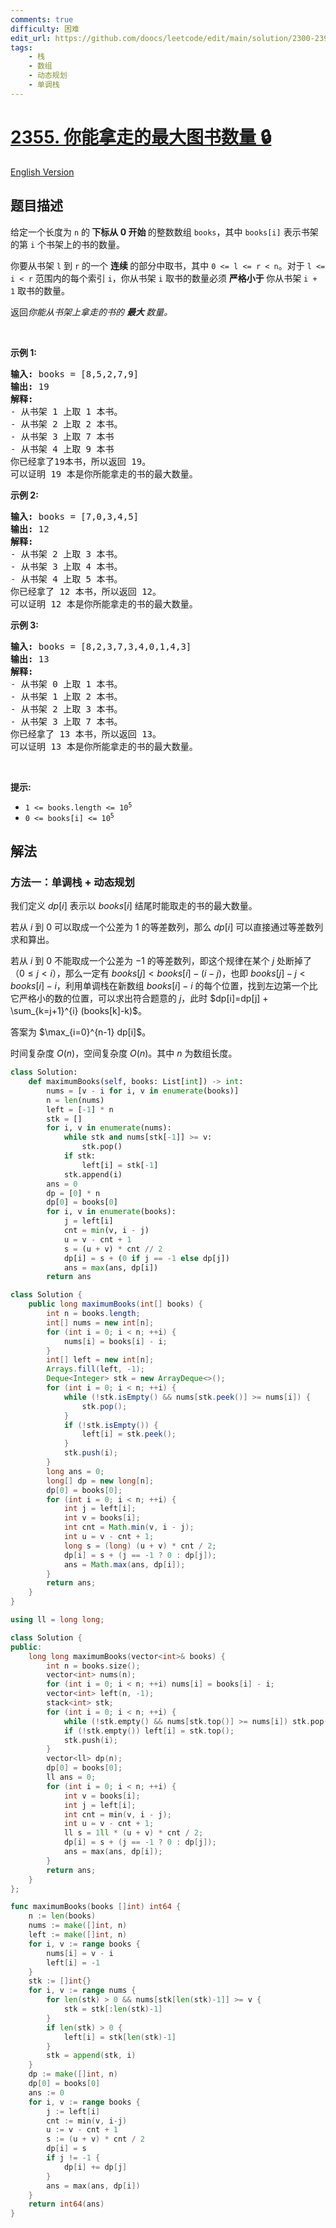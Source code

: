 ```yaml
---
comments: true
difficulty: 困难
edit_url: https://github.com/doocs/leetcode/edit/main/solution/2300-2399/2355.Maximum%20Number%20of%20Books%20You%20Can%20Take/README.md
tags:
    - 栈
    - 数组
    - 动态规划
    - 单调栈
---
```


# [2355. 你能拿走的最大图书数量 🔒](https://leetcode.cn/problems/maximum-number-of-books-you-can-take)

[English Version](/solution/2300-2399/2355.Maximum%20Number%20of%20Books%20You%20Can%20Take/README_EN.md)

## 题目描述

<!-- 这里写题目描述 -->

<p>给定一个长度为 <code>n</code> 的<b>&nbsp;下标从 0 开始&nbsp;</b>的整数数组 <code>books</code>，其中 <code>books[i]</code> 表示书架的第 <code>i</code> 个书架上的书的数量。</p>

<p>你要从书架&nbsp;<code>l</code> 到 <code>r</code> 的一个&nbsp;<strong>连续&nbsp;</strong>的部分中取书，其中 <code>0 &lt;= l &lt;= r &lt; n</code>。对于 <code>l &lt;= i &lt; r</code> 范围内的每个索引 <code>i</code>，你从书架 <code>i</code>&nbsp;取书的数量必须&nbsp;<strong>严格小于 </strong>你从书架 <code>i + 1</code> 取书的数量。</p>

<p>返回<em>你能从书架上拿走的书的&nbsp;<strong>最大&nbsp;</strong>数量。</em></p>

<p>&nbsp;</p>

<p><strong>示例 1:</strong></p>

<pre>
<strong>输入:</strong> books = [8,5,2,7,9]
<strong>输出:</strong> 19
<strong>解释:</strong>
- 从书架 1 上取 1 本书。
- 从书架 2 上取 2 本书。
- 从书架 3 上取 7 本书
- 从书架 4 上取 9 本书
你已经拿了19本书，所以返回 19。
可以证明 19 本是你所能拿走的书的最大数量。
</pre>

<p><strong>示例&nbsp;2:</strong></p>

<pre>
<strong>输入:</strong> books = [7,0,3,4,5]
<strong>输出:</strong> 12
<strong>解释:</strong>
- 从书架 2 上取 3 本书。
- 从书架 3 上取 4 本书。
- 从书架 4 上取 5 本书。
你已经拿了 12 本书，所以返回 12。
可以证明 12 本是你所能拿走的书的最大数量。
</pre>

<p><strong>示例 3:</strong></p>

<pre>
<strong>输入:</strong> books = [8,2,3,7,3,4,0,1,4,3]
<strong>输出:</strong> 13
<strong>解释:</strong>
- 从书架 0 上取 1 本书。
- 从书架 1 上取 2 本书。
- 从书架 2 上取 3 本书。
- 从书架 3 上取 7 本书。
你已经拿了 13 本书，所以返回 13。
可以证明 13 本是你所能拿走的书的最大数量。
</pre>

<p>&nbsp;</p>

<p><strong>提示:</strong></p>

<ul>
	<li><code>1 &lt;= books.length &lt;= 10<sup>5</sup></code></li>
	<li><code>0 &lt;= books[i] &lt;= 10<sup>5</sup></code></li>
</ul>

## 解法

### 方法一：单调栈 + 动态规划

我们定义 $dp[i]$ 表示以 $books[i]$ 结尾时能取走的书的最大数量。

若从 $i$ 到 $0$ 可以取成一个公差为 $1$ 的等差数列，那么 $dp[i]$ 可以直接通过等差数列求和算出。

若从 $i$ 到 $0$ 不能取成一个公差为 $-1$ 的等差数列，即这个规律在某个 $j$ 处断掉了（$0 \le j \lt i$），那么一定有 $books[j] \lt books[i] - (i-j)$，也即 $books[j] - j \lt books[i] - i$，利用单调栈在新数组 $books[i] - i$ 的每个位置，找到左边第一个比它严格小的数的位置，可以求出符合题意的 $j$，此时 $dp[i]=dp[j] + \sum_{k=j+1}^{i} (books[k]-k)$。

答案为 $\max_{i=0}^{n-1} dp[i]$。

时间复杂度 $O(n)$，空间复杂度 $O(n)$。其中 $n$ 为数组长度。

<!-- tabs:start -->

```python
class Solution:
    def maximumBooks(self, books: List[int]) -> int:
        nums = [v - i for i, v in enumerate(books)]
        n = len(nums)
        left = [-1] * n
        stk = []
        for i, v in enumerate(nums):
            while stk and nums[stk[-1]] >= v:
                stk.pop()
            if stk:
                left[i] = stk[-1]
            stk.append(i)
        ans = 0
        dp = [0] * n
        dp[0] = books[0]
        for i, v in enumerate(books):
            j = left[i]
            cnt = min(v, i - j)
            u = v - cnt + 1
            s = (u + v) * cnt // 2
            dp[i] = s + (0 if j == -1 else dp[j])
            ans = max(ans, dp[i])
        return ans
```

```java
class Solution {
    public long maximumBooks(int[] books) {
        int n = books.length;
        int[] nums = new int[n];
        for (int i = 0; i < n; ++i) {
            nums[i] = books[i] - i;
        }
        int[] left = new int[n];
        Arrays.fill(left, -1);
        Deque<Integer> stk = new ArrayDeque<>();
        for (int i = 0; i < n; ++i) {
            while (!stk.isEmpty() && nums[stk.peek()] >= nums[i]) {
                stk.pop();
            }
            if (!stk.isEmpty()) {
                left[i] = stk.peek();
            }
            stk.push(i);
        }
        long ans = 0;
        long[] dp = new long[n];
        dp[0] = books[0];
        for (int i = 0; i < n; ++i) {
            int j = left[i];
            int v = books[i];
            int cnt = Math.min(v, i - j);
            int u = v - cnt + 1;
            long s = (long) (u + v) * cnt / 2;
            dp[i] = s + (j == -1 ? 0 : dp[j]);
            ans = Math.max(ans, dp[i]);
        }
        return ans;
    }
}
```

```cpp
using ll = long long;

class Solution {
public:
    long long maximumBooks(vector<int>& books) {
        int n = books.size();
        vector<int> nums(n);
        for (int i = 0; i < n; ++i) nums[i] = books[i] - i;
        vector<int> left(n, -1);
        stack<int> stk;
        for (int i = 0; i < n; ++i) {
            while (!stk.empty() && nums[stk.top()] >= nums[i]) stk.pop();
            if (!stk.empty()) left[i] = stk.top();
            stk.push(i);
        }
        vector<ll> dp(n);
        dp[0] = books[0];
        ll ans = 0;
        for (int i = 0; i < n; ++i) {
            int v = books[i];
            int j = left[i];
            int cnt = min(v, i - j);
            int u = v - cnt + 1;
            ll s = 1ll * (u + v) * cnt / 2;
            dp[i] = s + (j == -1 ? 0 : dp[j]);
            ans = max(ans, dp[i]);
        }
        return ans;
    }
};
```

```go
func maximumBooks(books []int) int64 {
	n := len(books)
	nums := make([]int, n)
	left := make([]int, n)
	for i, v := range books {
		nums[i] = v - i
		left[i] = -1
	}
	stk := []int{}
	for i, v := range nums {
		for len(stk) > 0 && nums[stk[len(stk)-1]] >= v {
			stk = stk[:len(stk)-1]
		}
		if len(stk) > 0 {
			left[i] = stk[len(stk)-1]
		}
		stk = append(stk, i)
	}
	dp := make([]int, n)
	dp[0] = books[0]
	ans := 0
	for i, v := range books {
		j := left[i]
		cnt := min(v, i-j)
		u := v - cnt + 1
		s := (u + v) * cnt / 2
		dp[i] = s
		if j != -1 {
			dp[i] += dp[j]
		}
		ans = max(ans, dp[i])
	}
	return int64(ans)
}
```

<!-- tabs:end -->

<!-- end -->
